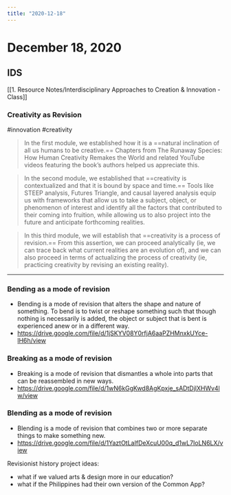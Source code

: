 ```yaml
---
title: "2020-12-18"
---
```


# December 18, 2020
## IDS
[[1. Resource Notes/Interdisciplinary Approaches to Creation & Innovation - Class]]
### Creativity as Revision
#innovation #creativity 

> In the first module, we established how it is a ==natural inclination of all us humans to be creative.== Chapters from The Runaway Species: How Human Creativity Remakes the World and related YouTube videos featuring the book’s authors helped us appreciate this.

> In the second module, we established that ==creativity is contextualized and that it is bound by space and time.== Tools like STEEP analysis, Futures Triangle, and causal layered analysis equip us with frameworks that allow us to take a subject, object, or phenomenon of interest and identify all the factors that contributed to their coming into fruition, while allowing us to also project into the future and anticipate forthcoming realities.

> In this third module, we will establish that ==creativity is a process of revision.== From this assertion, we can proceed analytically (ie, we can trace back what current realities are an evolution of), and we can also proceed in terms of actualizing the process of creativity (ie, practicing creativity by revising an existing reality).

--- 
### Bending as a mode of revision 
- Bending is a mode of revision that alters the shape and nature of something. To bend is to twist or reshape something such that though nothing is necessarily is added, the object or subject that is bent is experienced anew or in a different way.
- https://drive.google.com/file/d/1jSKYV08Y0rfjA6aaPZHMnxkUYce-lH6h/view
### Breaking as a mode of revision 
- Breaking is a mode of revision that dismantles a whole into parts that can be reassembled in new ways.
- https://drive.google.com/file/d/1wN6kGgKwd8AgKpxje_sADtDjlXHWv4lw/view
### Blending as a mode of revision
- Blending is a mode of revision that combines two or more separate things to make something new.
- https://drive.google.com/file/d/1YaztOtLaIfDeXcuU00q_d1wL7IoLN6LX/view

Revisionist history project ideas: 
- what if we valued arts & design more in our education?
- what if the Philippines had their own version of the Common App?